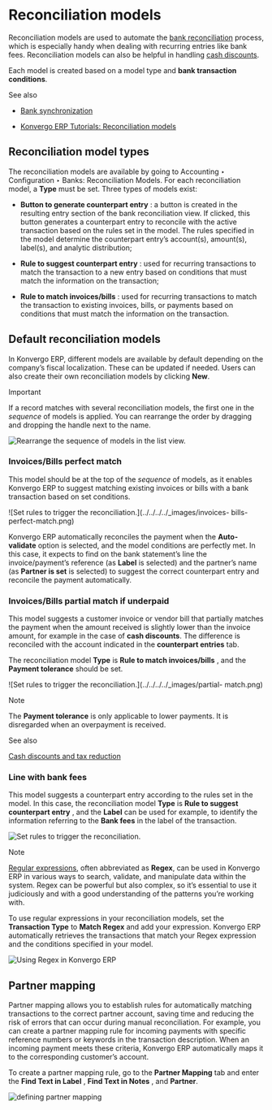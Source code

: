 # Reconciliation models

Reconciliation models are used to automate the [bank
reconciliation](reconciliation) process, which is especially handy when
dealing with recurring entries like bank fees. Reconciliation models can also
be helpful in handling [cash
discounts](../customer_invoices/cash_discounts).

Each model is created based on a model type and **bank transaction
conditions**.

<div class="alert alert-secondary">
<p class="alert-title">
See also</p><ul>
<li><p><a href="bank_synchronization">Bank synchronization</a></p></li>
<li><p><a href="https://www.odoo.com/slides/slide/reconciliation-models-1841?fullscreen=1">Konvergo ERP Tutorials: Reconciliation models</a></p></li>
</ul>
</div>

## Reconciliation model types

The reconciliation models are available by going to Accounting ‣ Configuration
‣ Banks: Reconciliation Models. For each reconciliation model, a **Type** must
be set. Three types of models exist:

  * **Button to generate counterpart entry** : a button is created in the resulting entry section of the bank reconciliation view. If clicked, this button generates a counterpart entry to reconcile with the active transaction based on the rules set in the model. The rules specified in the model determine the counterpart entry’s account(s), amount(s), label(s), and analytic distribution;

  * **Rule to suggest counterpart entry** : used for recurring transactions to match the transaction to a new entry based on conditions that must match the information on the transaction;

  * **Rule to match invoices/bills** : used for recurring transactions to match the transaction to existing invoices, bills, or payments based on conditions that must match the information on the transaction.

## Default reconciliation models

In Konvergo ERP, different models are available by default depending on the company’s
fiscal localization. These can be updated if needed. Users can also create
their own reconciliation models by clicking **New**.

<div class="alert alert-warning">
<p class="alert-title">
Important</p><p>If a record matches with several reconciliation models, the first one in the <em>sequence</em> of models
is applied. You can rearrange the order by dragging and dropping the handle next to the name.</p>
<img alt="Rearrange the sequence of models in the list view." src="../../../../_images/list-view.png"/>
</div>

### Invoices/Bills perfect match

This model should be at the top of the _sequence_ of models, as it enables
Konvergo ERP to suggest matching existing invoices or bills with a bank transaction
based on set conditions.

![Set rules to trigger the reconciliation.](../../../../_images/invoices-
bills-perfect-match.png)

Konvergo ERP automatically reconciles the payment when the **Auto-validate** option is
selected, and the model conditions are perfectly met. In this case, it expects
to find on the bank statement’s line the invoice/payment’s reference (as
**Label** is selected) and the partner’s name (as **Partner is set** is
selected) to suggest the correct counterpart entry and reconcile the payment
automatically.

### Invoices/Bills partial match if underpaid

This model suggests a customer invoice or vendor bill that partially matches
the payment when the amount received is slightly lower than the invoice
amount, for example in the case of **cash discounts**. The difference is
reconciled with the account indicated in the **counterpart entries** tab.

The reconciliation model **Type** is **Rule to match invoices/bills** , and
the **Payment tolerance** should be set.

![Set rules to trigger the reconciliation.](../../../../_images/partial-
match.png) <div class="alert alert-primary">
<p class="alert-title">
Note</p><p>The <b>Payment tolerance</b> is only applicable to lower payments. It is disregarded when an
overpayment is received.</p>
</div> <div class="alert alert-secondary">
<p class="alert-title">
See also</p><p><a href="../customer_invoices/cash_discounts">Cash discounts and tax reduction</a></p>
</div>

### Line with bank fees

This model suggests a counterpart entry according to the rules set in the
model. In this case, the reconciliation model **Type** is **Rule to suggest
counterpart entry** , and the **Label** can be used for example, to identify
the information referring to the **Bank fees** in the label of the
transaction.

![Set rules to trigger the reconciliation.](../../../../_images/bank-fees.png)
<div class="alert alert-primary">
<p class="alert-title">
Note</p><p><a href="https://regexone.com/">Regular expressions</a>, often abbreviated as <b>Regex</b>, can be used in
Konvergo ERP in various ways to search, validate, and manipulate data within the system. Regex can be
powerful but also complex, so it’s essential to use it judiciously and with a good understanding
of the patterns you’re working with.</p>
<p>To use regular expressions in your reconciliation models, set the <b>Transaction Type</b>
to <b>Match Regex</b> and add your expression. Konvergo ERP automatically retrieves the
transactions that match your Regex expression and the conditions specified in your model.</p>
<img alt="Using Regex in Konvergo ERP" src="../../../../_images/regex.png"/>
</div>

## Partner mapping

Partner mapping allows you to establish rules for automatically matching
transactions to the correct partner account, saving time and reducing the risk
of errors that can occur during manual reconciliation. For example, you can
create a partner mapping rule for incoming payments with specific reference
numbers or keywords in the transaction description. When an incoming payment
meets these criteria, Konvergo ERP automatically maps it to the corresponding
customer’s account.

To create a partner mapping rule, go to the **Partner Mapping** tab and enter
the **Find Text in Label** , **Find Text in Notes** , and **Partner**.

![defining partner mapping](../../../../_images/partner-mapping.png)

